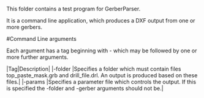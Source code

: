 This folder contains a test program for GerberParser.

It is a command line application, which produces a DXF output from one or more gerbers.

#Command Line arguments

Each argument has a tag beginning with - which may be followed by one or more further arguments.

|Tag|Description|
|-folder <folder>|Specifies a folder which must contain files top_paste_mask.grb and drill_file.drl. An output is produced based on these files.|
|-params <parameterfile>|Specifies a parameter file which controls the output. If this is specified the -folder and -gerber arguments should not be.|

